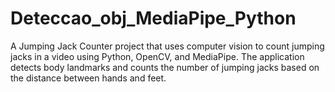 # Deteccao_obj_MediaPipe_Python
A Jumping Jack Counter project that uses computer vision to count jumping jacks in a video using Python, OpenCV, and MediaPipe. The application detects body landmarks and counts the number of jumping jacks based on the distance between hands and feet.
